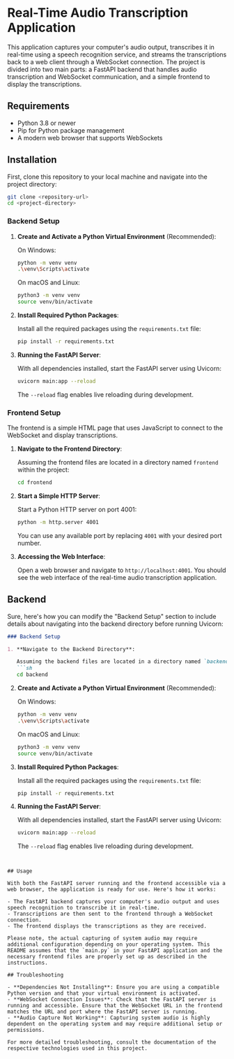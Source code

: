 # Real-Time Audio Transcription Application

This application captures your computer's audio output, transcribes it in real-time using a speech recognition service, and streams the transcriptions back to a web client through a WebSocket connection. The project is divided into two main parts: a FastAPI backend that handles audio transcription and WebSocket communication, and a simple frontend to display the transcriptions.

## Requirements

- Python 3.8 or newer
- Pip for Python package management
- A modern web browser that supports WebSockets

## Installation

First, clone this repository to your local machine and navigate into the project directory:

```sh
git clone <repository-url>
cd <project-directory>
```

### Backend Setup

1. **Create and Activate a Python Virtual Environment** (Recommended):

   On Windows:
   ```sh
   python -m venv venv
   .\venv\Scripts\activate
   ```
   
   On macOS and Linux:
   ```sh
   python3 -m venv venv
   source venv/bin/activate
   ```

2. **Install Required Python Packages**:

   Install all the required packages using the `requirements.txt` file:
   ```sh
   pip install -r requirements.txt
   ```

3. **Running the FastAPI Server**:

   With all dependencies installed, start the FastAPI server using Uvicorn:
   ```sh
   uvicorn main:app --reload
   ```
   The `--reload` flag enables live reloading during development.

### Frontend Setup

The frontend is a simple HTML page that uses JavaScript to connect to the WebSocket and display transcriptions.

1. **Navigate to the Frontend Directory**:

   Assuming the frontend files are located in a directory named `frontend` within the project:
   ```sh
   cd frontend
   ```

2. **Start a Simple HTTP Server**:

   Start a Python HTTP server on port 4001:
   ```sh
   python -m http.server 4001
   ```
   You can use any available port by replacing `4001` with your desired port number.

3. **Accessing the Web Interface**:

   Open a web browser and navigate to `http://localhost:4001`. You should see the web interface of the real-time audio transcription application.


## Backend
Sure, here's how you can modify the "Backend Setup" section to include details about navigating into the backend directory before running Uvicorn:

```markdown
### Backend Setup

1. **Navigate to the Backend Directory**:

   Assuming the backend files are located in a directory named `backend` within the project:
   ```sh
   cd backend
   ```

2. **Create and Activate a Python Virtual Environment** (Recommended):

   On Windows:
   ```sh
   python -m venv venv
   .\venv\Scripts\activate
   ```

   On macOS and Linux:
   ```sh
   python3 -m venv venv
   source venv/bin/activate
   ```

3. **Install Required Python Packages**:

   Install all the required packages using the `requirements.txt` file:
   ```sh
   pip install -r requirements.txt
   ```

4. **Running the FastAPI Server**:

   With all dependencies installed, start the FastAPI server using Uvicorn:
   ```sh
   uvicorn main:app --reload
   ```
   The `--reload` flag enables live reloading during development.
```


## Usage

With both the FastAPI server running and the frontend accessible via a web browser, the application is ready for use. Here's how it works:

- The FastAPI backend captures your computer's audio output and uses speech recognition to transcribe it in real-time.
- Transcriptions are then sent to the frontend through a WebSocket connection.
- The frontend displays the transcriptions as they are received.

Please note, the actual capturing of system audio may require additional configuration depending on your operating system. This README assumes that the `main.py` in your FastAPI application and the necessary frontend files are properly set up as described in the instructions.

## Troubleshooting

- **Dependencies Not Installing**: Ensure you are using a compatible Python version and that your virtual environment is activated.
- **WebSocket Connection Issues**: Check that the FastAPI server is running and accessible. Ensure that the WebSocket URL in the frontend matches the URL and port where the FastAPI server is running.
- **Audio Capture Not Working**: Capturing system audio is highly dependent on the operating system and may require additional setup or permissions.

For more detailed troubleshooting, consult the documentation of the respective technologies used in this project.

